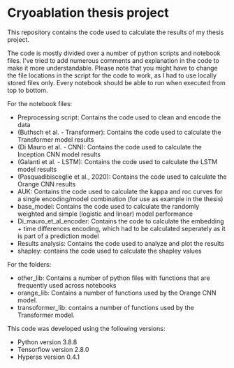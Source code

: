 # Cryoablation thesis project
This repository contains the code used to calculate the results of my thesis project.

The code is mostly divided over a number of python scripts and notebook files. I've tried to add numerous comments and explanation in the code to make it more understandable. Please note that you might have to change the file locations in the script for the code to work, as I had to use locally stored files only. Every notebook should be able to run when executed from top to bottom.

For the notebook files:
-	Preprocessing script: Contains the code used to clean and encode the data
-	(Buthsch et al. - Transformer): Contains the code used to calculate the Transformer model results
- 	(Di Mauro et al. - CNN): Contains the code used to calculate the Inception CNN model results
-	(Galanti et al. - LSTM): Contains the code used to calculate the LSTM model results
-	(Pasquadibisceglie et al., 2020): Contains the code used to calculate the Orange CNN results
- 	AUK: Contains the code used to calculate the kappa and roc curves for a single encoding/model combination (for use as example in the thesis)
- 	base_model: Contains the code used to calculate the randomly weighted and simple (logistic and linear) model performance
- 	Di_mauro_et_al_encoder: Contains the code to calculate the embedding + time differences encoding, which had to be calculated seperately as it is part of a prediction model
- 	Results analysis: Contains the code used to analyze and plot the results
- 	shapley: contains the code used to calculate the shapley values

For the folders:
-	other_lib: Contains a number of python files with functions that are frequently used across notebooks
- 	orange_lib: Contains a number of functions used by the Orange CNN model.
- 	transoformer_lib: contains a number of functions used by the Transformer model.


This code was developed using the following versions:
- Python version 3.8.8
- Tensorflow version 2.8.0
- Hyperas version 0.4.1
